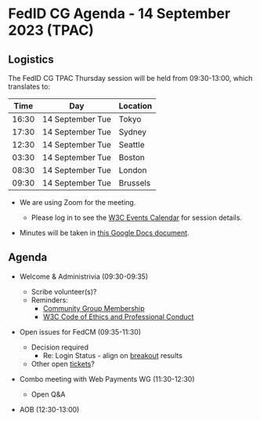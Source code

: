 # FedID CG Agenda - 14 September 2023 (TPAC)

## Logistics

The FedID CG TPAC Thursday session will be held from 09:30-13:00, which translates to:

| Time         | Day    | Location      |
| ------------ | ------ | ------------- |
| 16:30 | 14 September Tue | Tokyo         |
| 17:30 | 14 September Tue | Sydney        |
| 12:30 | 14 September Tue | Seattle       |
| 03:30 | 14 September Tue | Boston        |
| 08:30 | 14 September Tue | London        |
| 09:30 | 14 September Tue | Brussels      |


* We are using Zoom for the meeting.
    * Please log in to see the [W3C Events Calendar](https://www.w3.org/events/meetings/abfc8c2a-d4e0-4357-87b4-650f3c540b9e/) for session details. 

* Minutes will be taken in [this Google Docs document](https://docs.google.com/document/d/12PLJQHrTCwFDcLeBvOiH3RjYHuVCF1a9ljYyPUj-S3o/edit).


## Agenda

* Welcome & Administrivia (09:30-09:35)
  * Scribe volunteer(s)?
  * Reminders: 
     * [Community Group Membership](https://www.w3.org/community/fed-id/)
     * [W3C Code of Ethics and Professional Conduct](https://www.w3.org/Consortium/cepc/)

* Open issues for FedCM (09:35-11:30)
  * Decision required
     * Re: Login Status - align on [breakout](https://github.com/w3c/tpac2023-breakouts/issues/61) results
  * Other open [tickets](https://github.com/fedidcg/FedCM/issues)?

* Combo meeting with Web Payments WG (11:30-12:30)
  * Open Q&A

* AOB (12:30-13:00)


